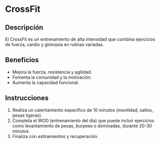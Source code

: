 # CrossFit

## Descripción
El CrossFit es un entrenamiento de alta intensidad que combina ejercicios de fuerza, cardio y gimnasia en rutinas variadas.

## Beneficios
- Mejora la fuerza, resistencia y agilidad.
- Fomenta la comunidad y la motivación.
- Aumenta la capacidad funcional.

## Instrucciones
1. Realiza un calentamiento específico de 10 minutos (movilidad, saltos, pesas ligeras).
2. Completa el WOD (entrenamiento del día) que puede incluir ejercicios como levantamiento de pesas, burpees o dominadas, durante 20-30 minutos.
3. Finaliza con estiramientos y recuperación.

